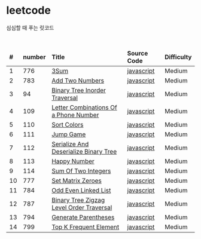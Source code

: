 # leetcode

<p>심심할 때 푸는 릿코드</p>
<br/>

<table>
<thead>
    <tr>
       <td><b>#</b></td>
       <td><b>number</b></td>
       <td><b>Title</b></td>
       <td><b>Source Code</b></td>
       <td><b>Difficulty</b></td>
    </tr>
</thead>
<tbody>
    <tr>
        <td>1</td>
        <td>776</td>
        <td><a href="https://leetcode.com/explore/interview/card/top-interview-questions-medium/103/array-and-strings/776/">3Sum</a></td>
        <td><a href="https://github.com/leedoopal/leetcode/blob/main/776-3Sum/3Sum.js">javascript</a></td>
        <td>Medium</td>  
    </tr>
    <tr>
        <td>2</td>
        <td>783</td>
        <td><a href="https://leetcode.com/explore/interview/card/top-interview-questions-medium/107/linked-list/783/">Add Two Numbers</a></td>
        <td><a href="https://github.com/leedoopal/leetcode/blob/main/783-AddTwoNumbers/AddTwoNumbers.js">javascript</a></td>
        <td>Medium</td>  
    </tr>
    <tr>
        <td>3</td>
        <td>94</td>
        <td><a href="https://leetcode.com/problems/binary-tree-inorder-traversal/">Binary Tree Inorder Traversal</a></td>
        <td><a href="https://github.com/leedoopal/leetcode/blob/main/94-BinaryTreeInorderTraversal/BinaryTreeInorderTraversal.js">javascript</a></td>
        <td>Medium</td>  
    </tr>
    <tr>
        <td>4</td>
        <td>109</td>
        <td><a href="https://leetcode.com/explore/interview/card/top-interview-questions-medium/109/backtracking/793/">Letter Combinations Of a Phone Number</a></td>
        <td><a href="https://github.com/leedoopal/leetcode/blob/main/109-LetterCombinationsOfAPhoneNumber/LetterCombinationsOfAPhoneNumber.js">javascript</a></td>
        <td>Medium</td>  
    </tr>
    <tr>
        <td>5</td>
        <td>110</td>
        <td><a href="https://leetcode.com/explore/interview/card/top-interview-questions-medium/110/sorting-and-searching/798/">Sort Colors</a></td>
        <td><a href="https://github.com/leedoopal/leetcode/blob/main/110-SortColors/SortColors.js">javascript</a></td>
        <td>Medium</td>  
    </tr>
    <tr>
        <td>6</td>
        <td>111</td>
        <td><a href="https://leetcode.com/explore/interview/card/top-interview-questions-medium/111/dynamic-programming/807/">Jump Game</a></td>
        <td><a href="https://github.com/leedoopal/leetcode/blob/main/111-JumpGame/JumpGame.js">javascript</a></td>
        <td>Medium</td>  
    </tr>
    <tr>
        <td>7</td>
        <td>112</td>
        <td><a href="https://leetcode.com/explore/interview/card/top-interview-questions-medium/112/design/812/">Serialize And Deserialize Binary Tree</a></td>
        <td><a href="https://github.com/leedoopal/leetcode/blob/main/112-SerializeAndDeserializeBinaryTree/SerializeAndDeserializeBinaryTree.js">javascript</a></td>
        <td>Medium</td>  
    </tr>
    <tr>
        <td>8</td>
        <td>113</td>
        <td><a href="https://leetcode.com/explore/interview/card/top-interview-questions-medium/113/math/815/">Happy Number</a></td>
        <td><a href="https://github.com/leedoopal/leetcode/blob/main/113-HappyNumber/HappyNumber.js">javascript</a></td>
        <td>Medium</td>  
    </tr>
    <tr>
        <td>9</td>
        <td>114</td>
        <td><a href="https://leetcode.com/explore/interview/card/top-interview-questions-medium/114/others/822/">Sum Of Two Integers</a></td>
        <td><a href="https://github.com/leedoopal/leetcode/blob/main/114-SumOfTwoIntegers/SumOfTwoIntegers.js">javascript</a></td>
        <td>Medium</td>  
    </tr>
    <tr>
        <td>10</td>
        <td>777</td>
        <td><a href="https://leetcode.com/explore/interview/card/top-interview-questions-medium/103/array-and-strings/777/">Set Matrix Zeroes</a></td>
        <td><a href="https://github.com/leedoopal/leetcode/blob/main/777-SetMatrixZeroes/SetMatrixZeroes.js">javascript</a></td>
        <td>Medium</td>  
    </tr>
    <tr>
        <td>11</td>
        <td>784</td>
        <td><a href="https://leetcode.com/explore/interview/card/top-interview-questions-medium/107/linked-list/784/">Odd Even Linked List</a></td>
        <td><a href="https://github.com/leedoopal/leetcode/blob/main/784-OddEvenLinkedList/OddEvenLinkedList.js">javascript</a></td>
        <td>Medium</td>  
    </tr>
    <tr>
        <td>12</td>
        <td>787</td>
        <td><a href="https://leetcode.com/explore/interview/card/top-interview-questions-medium/108/trees-and-graphs/787/">Binary Tree Zigzag Level Order Traversal</a></td>
        <td><a href="https://github.com/leedoopal/leetcode/blob/main/787-BinaryTreeZigzagLevelOrderTraversal/BinaryTreeZigzagLevelOrderTraversal.js">javascript</a></td>
        <td>Medium</td>  
    </tr>
    <tr>
        <td>13</td>
        <td>794</td>
        <td><a href="https://leetcode.com/explore/interview/card/top-interview-questions-medium/109/backtracking/794/">Generate Parentheses</a></td>
        <td><a href="https://github.com/leedoopal/leetcode/blob/main/794-GenerateParentheses/GenerateParentheses.js">javascript</a></td>
        <td>Medium</td>  
    </tr>
    <tr>
        <td>14</td>
        <td>799</td>
        <td><a href="https://leetcode.com/explore/interview/card/top-interview-questions-medium/110/sorting-and-searching/799/">Top K Frequent Element</a></td>
        <td><a href="https://github.com/leedoopal/leetcode/blob/main/799-TopKFrequentElements/TopKFrequentElements.js">javascript</a></td>
        <td>Medium</td>  
    </tr>
</tbody>
</table>
